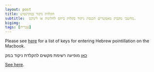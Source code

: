 ```yaml
---
layout: post
title: הקלדת ניקוד במקינטוש 
subtitle:  מחשבי מקבוק מאפשרים הכנסת ניקוד בקלות ביחס לחלונות או לינוקס. 
bigimg: 
tags: [עברית]
---
```

Please see [here](/mac-nikud) for a list of keys for entering Hebrew pointillation on the Macbook.

   [כאן](/mac-nikud) מופיעה רשימת מקשים להקלדת ניקוד במק

 <!--end.excerpt-->

<script>
window.location.replace("http://www.joshuafox.com/mac-nikud/");


</script>

[See here](/mac-nikud/).


